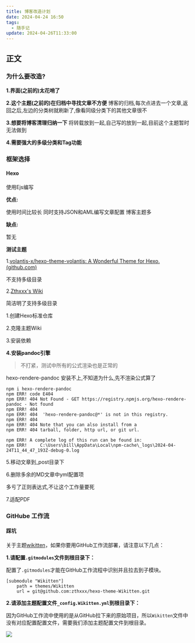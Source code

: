 ```yaml
---
title: 博客改造计划
date: 2024-04-24 16:50
tags:
  - 随手记
update: 2024-04-26T11:33:00
---
```

## 正文

### 为什么要改造?

**1.界面(之前的)太花哨了**

**2.这个主题(之前的)在归档中寻找文章不方便**
博客的归档,每次点进去一个文章,返回之后,左边的分类树就刷新了,像看同级分类下的其他文章很不

**3.想要将博客清理归纳一下**
将转载放到一起,自己写的放到一起,目前这个主题暂时无法做到

**4.需要强大的多级分类和Tag功能**

### 框架选择

#### **Hexo**

使用Ejs编写

**优点:**

使用时间比较长
同时支持JSON和AML编写文章配置
博客主题多

**缺点:**

暂无

**测试主题**

1.[volantis-x/hexo-theme-volantis: A Wonderful Theme for Hexo. (github.com)](https://github.com/volantis-x/hexo-theme-volantis/)

不支持多级目录

2.[Zthxxx's Wiki](https://wiki.zthxxx.me/)

简洁明了支持多级目录

1.创建Hexo标准仓库

2.克隆主题Wiki

3.安装依赖

**4.安装pandoc引擎**

>不打紧，测试中所有的公式渲染也是正常的

hexo-rendere-pandoc 安装不上,不知道为什么,先不渲染公式算了

```shell
npm i hexo-rendere-pandoc
npm ERR! code E404
npm ERR! 404 Not Found - GET https://registry.npmjs.org/hexo-rendere-pandoc - Not found
npm ERR! 404
npm ERR! 404  'hexo-rendere-pandoc@*' is not in this registry.
npm ERR! 404
npm ERR! 404 Note that you can also install from a
npm ERR! 404 tarball, folder, http url, or git url.

npm ERR! A complete log of this run can be found in:
npm ERR!     C:\Users\bill\AppData\Local\npm-cache\_logs\2024-04-24T11_44_47_193Z-debug-0.log
```

5.移动文章到_post目录下

6.删除多余的MD文章中yml配置项

多亏了正则表达式,不让这个工作量要死

7.适配PDF

### GitHube 工作流

#### 踩坑

关于主题[wikitten](https://github.com/zthxxx/hexo-theme-Wikitten)，如果你要用GitHub工作流部署，请注意以下几点：

**1.请配置`.gitmodules`文件到根目录下：**

配置了`.gitmodules`才能在GitHub工作流程中识别并且拉去到子模块。

```shell
[submodule "Wikitten"]
    path = themes/Wikitten
    url = git@github.com:zthxxx/hexo-theme-Wikitten.git
```

**2.请添加主题配置文件`_config.Wikitten.yml`到根目录下：**

因为GitHub工作流中使用的是从GitHub拉下来的原始项目，所以`Wikitten`文件中没有对应配置配置文件，需要我们添加主题配置文件到根目录。

![](images/posts/Pasted%20image%2020240426111758.png)


